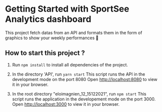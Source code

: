 # Getting Started with SportSee Analytics dashboard

This project fetch datas from an API and formats them in the form of graphics to show your weekly performances :muscle:  

## How to start this project ?

1. Run `npm install` to install all dependencies of the project.

2. In the directory 'API', run `yarn start` 
This script runs the API in the development mode on the port 8080
Open [http://localhost:8080](http://localhost:8080) to view it in your browser.

3. In the root directory "eloimagnien_12_15122021", run `npm start`
This script runs the application in the developement mode on the port 3000.
Open [http://localhost:3000](http://localhost:3000) to view it in your browser.